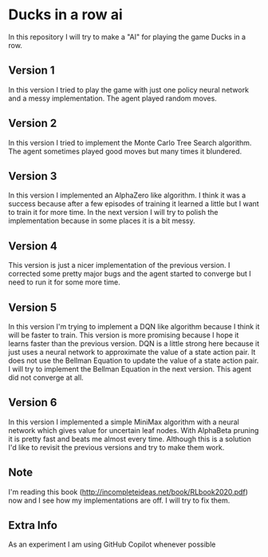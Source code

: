 # Ducks in a row ai

In this repository I will try to make a "AI" for playing the game Ducks in a row. 

## Version 1
In this version I tried to play the game with just one policy neural network and a messy implementation.
The agent played random moves.

## Version 2
In this version I tried to implement the Monte Carlo Tree Search algorithm.
The agent sometimes played good moves but many times it blundered.

## Version 3
In this version I implemented an AlphaZero like algorithm.
I think it was a success because after a few episodes of training it learned a little but I want to train it for more time.
In the next version I will try to polish the implementation because in some places it is a bit messy.

## Version 4
This version is just a nicer implementation of the previous version.
I corrected some pretty major bugs and the agent started to converge but I need to run it for some more time.

## Version 5
In this version I'm trying to implement a DQN like algorithm because I think it will be faster to train.
This version is more promising because I hope it learns faster than the previous version.
DQN is a little strong here because it just uses a neural network to approximate the value of a state action pair.
It does not use the Bellman Equation to update the value of a state action pair.
I will try to implement the Bellman Equation in the next version.
This agent did not converge at all.

## Version 6
In this version I implemented a simple MiniMax algorithm with a neural network which gives value for uncertain leaf nodes.
With AlphaBeta pruning it is pretty fast and beats me almost every time. Although this is a solution I'd like to revisit the previous versions and try to make them work.



## Note
I'm reading this book (http://incompleteideas.net/book/RLbook2020.pdf) now and I see how my implementations are off. I will try to fix them.



## Extra Info
As an experiment I am using GitHub Copilot whenever possible
